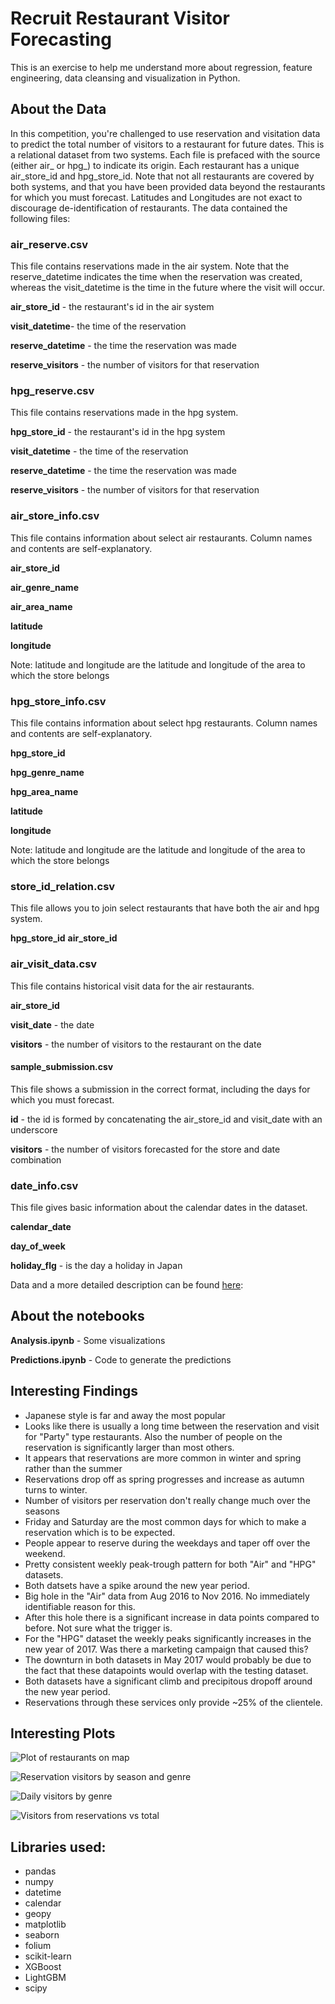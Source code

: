 # Recruit Restaurant Visitor Forecasting

This is an exercise to help me understand more about regression, feature engineering, data cleansing and visualization in Python.

## About the Data

In this competition, you're challenged to use reservation and visitation data to predict the total number of visitors to a restaurant for future dates. This is a relational dataset from two systems. Each file is prefaced with the source (either air_ or hpg_) to indicate its origin. Each restaurant has a unique air_store_id and hpg_store_id. Note that not all restaurants are covered by both systems, and that you have been provided data beyond the restaurants for which you must forecast. Latitudes and Longitudes are not exact to discourage de-identification of restaurants. The data contained the following files:

### air_reserve.csv

This file contains reservations made in the air system. Note that the reserve_datetime indicates the time when the reservation was created, whereas the visit_datetime is the time in the future where the visit will occur.

**air_store_id** - the restaurant's id in the air system

**visit_datetime**- the time of the reservation

**reserve_datetime** - the time the reservation was made

**reserve_visitors** - the number of visitors for that reservation

### hpg_reserve.csv

This file contains reservations made in the hpg system.

**hpg_store_id** - the restaurant's id in the hpg system

**visit_datetime** - the time of the reservation

**reserve_datetime** - the time the reservation was made

**reserve_visitors** - the number of visitors for that reservation

### air_store_info.csv

This file contains information about select air restaurants. Column names and contents are self-explanatory.

**air_store_id**

**air_genre_name**

**air_area_name**

**latitude**

**longitude**

Note: latitude and longitude are the latitude and longitude of the area to which the store belongs

### hpg_store_info.csv

This file contains information about select hpg restaurants. Column names and contents are self-explanatory.

**hpg_store_id**

**hpg_genre_name**

**hpg_area_name**

**latitude**

**longitude**

Note: latitude and longitude are the latitude and longitude of the area to which the store belongs

### store_id_relation.csv

This file allows you to join select restaurants that have both the air and hpg system.

**hpg_store_id**
**air_store_id**

### air_visit_data.csv

This file contains historical visit data for the air restaurants.

**air_store_id**

**visit_date** - the date

**visitors** - the number of visitors to the restaurant on the date

#### sample_submission.csv

This file shows a submission in the correct format, including the days for which you must forecast.

**id** - the id is formed by concatenating the air_store_id and visit_date with an underscore

**visitors** - the number of visitors forecasted for the store and date combination

### date_info.csv

This file gives basic information about the calendar dates in the dataset.

**calendar_date**

**day_of_week**

**holiday_flg** - is the day a holiday in Japan

Data and a more detailed description can be found [here](https://www.kaggle.com/c/recruit-restaurant-visitor-forecasting/data):

## About the notebooks

**Analysis.ipynb** - Some visualizations

**Predictions.ipynb** - Code to generate the predictions

## Interesting Findings

- Japanese style is far and away the most popular
- Looks like there is usually a long time between the reservation and visit for "Party" type restaurants. Also the number of people on the reservation is significantly larger than most others.
- It appears that reservations are more common in winter and spring rather than the summer
- Reservations drop off as spring progresses and increase as autumn turns to winter.
- Number of visitors per reservation don't really change much over the seasons
- Friday and Saturday are the most common days for which to make a reservation which is to be expected.
- People appear to reserve during the weekdays and taper off over the weekend.
- Pretty consistent weekly peak-trough pattern for both "Air" and "HPG" datasets.
- Both datsets have a spike around the new year period.
- Big hole in the "Air" data from Aug 2016 to Nov 2016. No immediately identifiable reason for this.
- After this hole there is a significant increase in data points compared to before. Not sure what the trigger is.
- For the "HPG" dataset the weekly peaks significantly increases in the new year of 2017. Was there a marketing campaign that caused this?
- The downturn in both datasets in May 2017 would probably be due to the fact that these datapoints would overlap with the testing dataset.
- Both datasets have a significant climb and precipitous dropoff around the new year period.
- Reservations through these services only provide ~25% of the clientele.

## Interesting Plots
![Plot of restaurants on map](images/rest_plot.PNG)

![Reservation visitors by season and genre](images/res_vis_sea_gen.png)

![Daily visitors by genre](images/day_vis_gen.png)

![Visitors from reservations vs total](images/vis_res_tot.png)

## Libraries used:

- pandas
- numpy
- datetime
- calendar
- geopy
- matplotlib
- seaborn
- folium
- scikit-learn
- XGBoost
- LightGBM
- scipy
